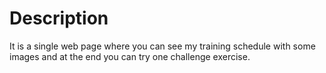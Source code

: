 # Description #

It is a single web page where you can see my training schedule with some images and at the end you can try one challenge exercise.

